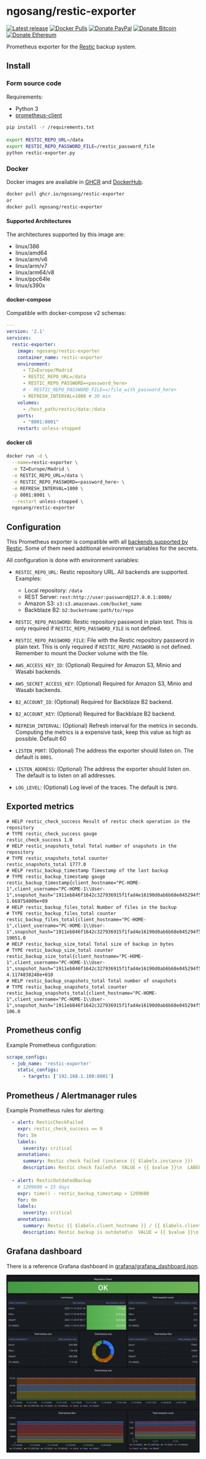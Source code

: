 # ngosang/restic-exporter

[![Latest release](https://img.shields.io/github/v/release/ngosang/restic-exporter)](https://github.com/ngosang/restic-exporter/releases)
[![Docker Pulls](https://img.shields.io/docker/pulls/ngosang/restic-exporter)](https://hub.docker.com/r/ngosang/restic-exporter/)
[![Donate PayPal](https://img.shields.io/badge/Donate-PayPal-yellow.svg)](https://www.paypal.com/paypalme/diegoheras0xff)
[![Donate Bitcoin](https://img.shields.io/badge/Donate-Bitcoin-f7931a.svg)](https://www.blockchain.com/btc/address/14EcPN47rWXkmFvjfohJx2rQxxoeBRJhej)
[![Donate Ethereum](https://img.shields.io/badge/Donate-Ethereum-8c8c8c.svg)](https://www.blockchain.com/eth/address/0x0D1549BbB00926BF3D92c1A8A58695e982f1BE2E)

Prometheus exporter for the [Restic](https://github.com/restic/restic) backup system.

## Install

### Form source code

Requirements:
 * Python 3
 * [prometheus-client](https://github.com/prometheus/client_python)

```bash
pip install -r /requirements.txt

export RESTIC_REPO_URL=/data
export RESTIC_REPO_PASSWORD_FILE=/restic_password_file
python restic-exporter.py
```

### Docker

Docker images are available in [GHCR](https://github.com/ngosang/restic-exporter/pkgs/container/restic-exporter) and [DockerHub](https://hub.docker.com/r/ngosang/restic-exporter).

```bash
docker pull ghcr.io/ngosang/restic-exporter
or
docker pull ngosang/restic-exporter
```

#### Supported Architectures

The architectures supported by this image are:

* linux/386
* linux/amd64
* linux/arm/v6
* linux/arm/v7
* linux/arm64/v8
* linux/ppc64le
* linux/s390x

#### docker-compose

Compatible with docker-compose v2 schemas:

```yaml
---
version: '2.1'
services:
  restic-exporter:
    image: ngosang/restic-exporter
    container_name: restic-exporter
    environment:
      - TZ=Europe/Madrid
      - RESTIC_REPO_URL=/data
      - RESTIC_REPO_PASSWORD=<password_here>
      # - RESTIC_REPO_PASSWORD_FILE=</file_with_password_here>
      - REFRESH_INTERVAL=1800 # 30 min
    volumes:
      - /host_path/restic/data:/data
    ports:
      - "8001:8001"
    restart: unless-stopped
```

#### docker cli

```bash
docker run -d \
  --name=restic-exporter \
  -e TZ=Europe/Madrid \
  -e RESTIC_REPO_URL=/data \
  -e RESTIC_REPO_PASSWORD=<password_here> \
  -e REFRESH_INTERVAL=1800 \
  -p 8001:8001 \
  --restart unless-stopped \
  ngosang/restic-exporter
```

## Configuration

This Prometheus exporter is compatible with all [backends supported by Restic](https://restic.readthedocs.io/en/latest/030_preparing_a_new_repo.html).
Some of them need additional environment variables for the secrets.

All configuration is done with environment variables:

- `RESTIC_REPO_URL`: Restic repository URL. All backends are supported. Examples:
  * Local repository: `/data`
  * REST Server: `rest:http://user:password@127.0.0.1:8000/`
  * Amazon S3: `s3:s3.amazonaws.com/bucket_name`
  * Backblaze B2: `b2:bucketname:path/to/repo`

- `RESTIC_REPO_PASSWORD`: Restic repository password in plain text. This is only required if `RESTIC_REPO_PASSWORD_FILE` is not defined.
- `RESTIC_REPO_PASSWORD_FILE`: File with the Restic repository password in plain text. This is only required if `RESTIC_REPO_PASSWORD` is not defined. Remember to mount the Docker volume with the file.
- `AWS_ACCESS_KEY_ID`: (Optional) Required for Amazon S3, Minio and Wasabi backends.
- `AWS_SECRET_ACCESS_KEY`: (Optional) Required for Amazon S3, Minio and Wasabi backends.
- `B2_ACCOUNT_ID`: (Optional) Required for Backblaze B2 backend.
- `B2_ACCOUNT_KEY`: (Optional) Required for Backblaze B2 backend.
- `REFRESH_INTERVAL`: (Optional) Refresh interval for the metrics in seconds. Computing the metrics is a expensive task, keep this value as high as possible. Default 60
- `LISTEN_PORT`: (Optional) The address the exporter should listen on. The default is `8001`.
- `LISTEN_ADDRESS`: (Optional) The address the exporter should listen on. The default is to listen on all addresses.
- `LOG_LEVEL`: (Optional) Log level of the traces. The default is `INFO`.

## Exported metrics

```shell
# HELP restic_check_success Result of restic check operation in the repository
# TYPE restic_check_success gauge
restic_check_success 1.0
# HELP restic_snapshots_total Total number of snapshots in the repository
# TYPE restic_snapshots_total counter
restic_snapshots_total 1777.0
# HELP restic_backup_timestamp Timestamp of the last backup
# TYPE restic_backup_timestamp gauge
restic_backup_timestamp{client_hostname="PC-HOME-1",client_username="PC-HOME-1\\User-1",snapshot_hash="1911eb846f1642c327936915f1fad4e16190d0ab6b68e045294f5f0280a00ebe"} 1.669754009e+09
# HELP restic_backup_files_total Number of files in the backup
# TYPE restic_backup_files_total counter
restic_backup_files_total{client_hostname="PC-HOME-1",client_username="PC-HOME-1\\User-1",snapshot_hash="1911eb846f1642c327936915f1fad4e16190d0ab6b68e045294f5f0280a00ebe"} 19051.0
# HELP restic_backup_size_total Total size of backup in bytes
# TYPE restic_backup_size_total counter
restic_backup_size_total{client_hostname="PC-HOME-1",client_username="PC-HOME-1\\User-1",snapshot_hash="1911eb846f1642c327936915f1fad4e16190d0ab6b68e045294f5f0280a00ebe"} 4.1174838248e+010
# HELP restic_backup_snapshots_total Total number of snapshots
# TYPE restic_backup_snapshots_total counter
restic_backup_snapshots_total{client_hostname="PC-HOME-1",client_username="PC-HOME-1\\User-1",snapshot_hash="1911eb846f1642c327936915f1fad4e16190d0ab6b68e045294f5f0280a00ebe"} 106.0
```

## Prometheus config

Example Prometheus configuration:

```yaml
scrape_configs:
  - job_name: 'restic-exporter'
    static_configs:
      - targets: ['192.168.1.100:8001']
```

## Prometheus / Alertmanager rules

Example Prometheus rules for alerting:

```yaml
  - alert: ResticCheckFailed
    expr: restic_check_success == 0
    for: 5m
    labels:
      severity: critical
    annotations:
      summary: Restic check failed (instance {{ $labels.instance }})
      description: Restic check failed\n  VALUE = {{ $value }}\n  LABELS = {{ $labels }}

  - alert: ResticOutdatedBackup
    # 1209600 = 15 days
    expr: time() - restic_backup_timestamp > 1209600
    for: 0m
    labels:
      severity: critical
    annotations:
      summary: Restic {{ $labels.client_hostname }} / {{ $labels.client_username }} backup is outdated
      description: Restic backup is outdated\n  VALUE = {{ $value }}\n  LABELS = {{ $labels }}
```

## Grafana dashboard

There is a reference Grafana dashboard in [grafana/grafana_dashboard.json](./grafana/grafana_dashboard.json).

![](./grafana/grafana_dashboard.png)

